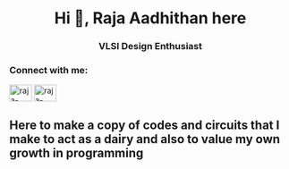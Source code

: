 
<h1 align="center">Hi 👋, Raja Aadhithan here </h1>
<h3 align="center">VLSI Design Enthusiast</h3>

<h3 align="left">Connect with me:</h3>
<p align="left">
<a href="https://www.linkedin.com/in/raja-aadhithan/" target="blank"><img align="center" src="https://raw.githubusercontent.com/rahuldkjain/github-profile-readme-generator/master/src/images/icons/Social/linked-in-alt.svg" alt="raja-aadhithan" height="30" width="40" /></a>
<a href="mailto:raja.aadhithan.t@gmail.com" target="blank"><img align="center" src="https://www.google.com/imgres?imgurl=https%3A%2F%2Fwww.freepnglogos.com%2Fuploads%2Flogo-gmail-png%2Flogo-gmail-png-gmail-icon-download-png-and-vector-1.png&imgrefurl=https%3A%2F%2Fwww.freepnglogos.com%2Fpics%2Flogo-gmail&tbnid=LLdx0TF6Cq9nsM&vet=12ahUKEwjLuKvhwOXyAhXroUsFHezrB94QMygAegUIARDHAQ..i&docid=Gl_oJLQdDgRJYM&w=1600&h=1600&q=gmail%20logo%20png&ved=2ahUKEwjLuKvhwOXyAhXroUsFHezrB94QMygAegUIARDHAQ" alt="raja-aadhithan" height="30" width="40" /></a>
  
  
<h2 align="left">Here to make a copy of codes and circuits that I make to act as a dairy and also to value my own growth in programming</h2>
